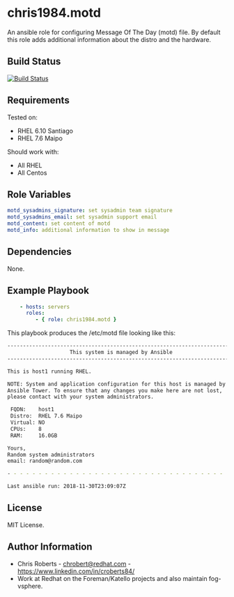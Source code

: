 chris1984.motd
===============

An ansible role for configuring Message Of The Day (motd) file. By default this role adds additional information about the distro and the hardware.

Build Status
------------

[![Build Status](https://travis-ci.org/chris1984/motd.svg?branch=master)](https://travis-ci.org/chris1984/motd)

Requirements
------------

Tested on:

- RHEL 6.10 Santiago
- RHEL 7.6 Maipo

Should work with:

- All RHEL
- All Centos

Role Variables
--------------

```yaml
motd_sysadmins_signature: set sysadmin team signature
motd_sysadmins_email: set sysadmin support email
motd_content: set content of motd
motd_info: additional information to show in message
```

Dependencies
------------

None.

Example Playbook
----------------

```yaml
    - hosts: servers
      roles:
         - { role: chris1984.motd }
```

This playbook produces the /etc/motd file looking like this:

```bash
--------------------------------------------------------------------------
                    This system is managed by Ansible
--------------------------------------------------------------------------

This is host1 running RHEL.

NOTE: System and application configuration for this host is managed by
Ansible Tower. To ensure that any changes you make here are not lost,
please contact with your system administrators.

 FQDN:    host1
 Distro:  RHEL 7.6 Maipo
 Virtual: NO
 CPUs:    8
 RAM:     16.0GB

Yours,
Random system administrators
email: random@random.com

- - - - - - - - - - - - - - - - - - - - - - - - - - - - - - - - - - - - - -

Last ansible run: 2018-11-30T23:09:07Z
```

License
-------

MIT License.

Author Information
------------------

- Chris Roberts - chrobert@redhat.com - https://www.linkedin.com/in/croberts84/
- Work at Redhat on the Foreman/Katello projects and also maintain fog-vsphere.
